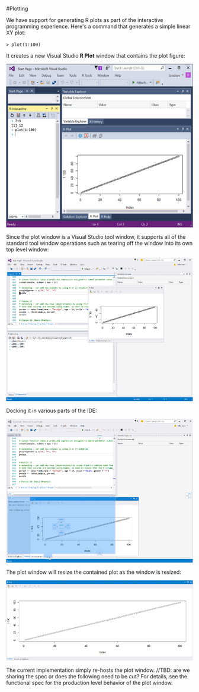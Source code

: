 #Plotting

We have support for generating R plots as part of the interactive programming experience.  Here's a command that generates a simple linear XY plot:

`> plot(1:100)`

It creates a new Visual Studio **R Plot** window that contains the plot figure:

![Linear plot](./media/RTVS-plotting-1to100.png)
 
Since the plot window is a Visual Studio tool window, it supports all of the standard tool window operations such as tearing off the window into its own top level window:

![Tear off window](./media/RTVS-plotting-tear-off-window.png)
 
Docking it in various parts of the IDE:

![Doc window](./media/RTVS-plotting-dock-window.png)
 
The plot window will resize the contained plot as the window is resized:

![Resize window](./media/RTVS-plotting-resize-window.png)

The current implementation simply re-hosts the plot window. 
//TBD: are we sharing the spec or does the following need to be cut?
For details, see the functional spec for the production level behavior of the plot window.
